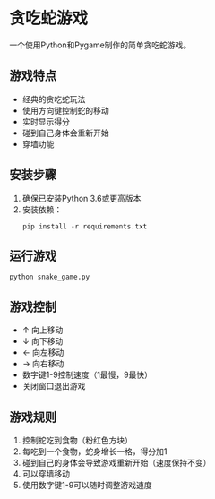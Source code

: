 # 贪吃蛇游戏

一个使用Python和Pygame制作的简单贪吃蛇游戏。

## 游戏特点

- 经典的贪吃蛇玩法
- 使用方向键控制蛇的移动
- 实时显示得分
- 碰到自己身体会重新开始
- 穿墙功能

## 安装步骤

1. 确保已安装Python 3.6或更高版本
2. 安装依赖：
   ```
   pip install -r requirements.txt
   ```

## 运行游戏

```
python snake_game.py
```

## 游戏控制

- ↑ 向上移动
- ↓ 向下移动
- ← 向左移动
- → 向右移动
- 数字键1-9控制速度（1最慢，9最快）
- 关闭窗口退出游戏

## 游戏规则

1. 控制蛇吃到食物（粉红色方块）
2. 每吃到一个食物，蛇身增长一格，得分加1
3. 碰到自己的身体会导致游戏重新开始（速度保持不变）
4. 可以穿墙移动
5. 使用数字键1-9可以随时调整游戏速度
